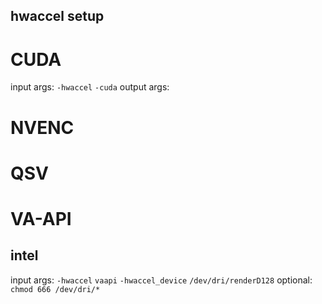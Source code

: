 ## hwaccel setup
# CUDA
input args:
`-hwaccel`
`-cuda`
output args:
# NVENC
# QSV
# VA-API
## intel
input args:
`-hwaccel`
`vaapi`
`-hwaccel_device`
`/dev/dri/renderD128`
optional:
`chmod 666 /dev/dri/*`
